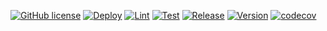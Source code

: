 [![GitHub license](https://img.shields.io/badge/license-MIT-blue.svg)](https://github.com/lapanti/lapanti.github.io/blob/master/LICENSE) [![Deploy](https://github.com/lapanti/lapanti.github.io/workflows/Deploy/badge.svg)](https://github.com/lapanti/lapanti.github.io/actions) [![Lint](https://github.com/lapanti/lapanti.github.io/workflows/Lint/badge.svg)](https://github.com/lapanti/lapanti.github.io/actions) [![Test](https://github.com/lapanti/lapanti.github.io/workflows/Test/badge.svg)](https://github.com/lapanti/lapanti.github.io/actions) [![Release](https://github.com/lapanti/lapanti.github.io/workflows/Release/badge.svg)](https://github.com/lapanti/lapanti.github.io/actions) [![Version](https://img.shields.io/github/v/release/lapanti/lapanti.github.io.svg?logo=github)](https://github.com/lapanti/lapanti.github.io/releases) [![codecov](https://codecov.io/gh/lapanti/lapanti.github.io/branch/master/graph/badge.svg?token=XqBFZwcs7F)](https://codecov.io/gh/lapanti/lapanti.github.io)
